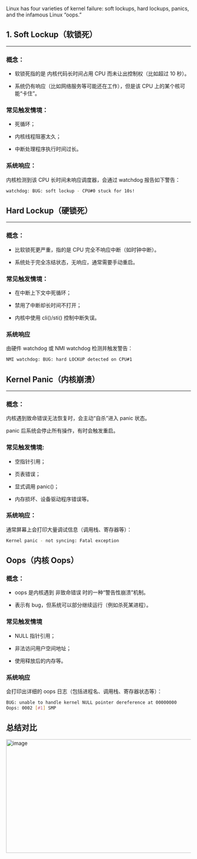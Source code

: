 Linux has four varieties of kernel failure: soft lockups, hard lockups, panics, and the infamous Linux “oops.” 

## 1. Soft Lockup（软锁死）
---

### 概念：

- 软锁死指的是 内核代码长时间占用 CPU 而未让出控制权（比如超过 10 秒）。

- 系统仍有响应（比如网络服务等可能还在工作），但是该 CPU 上的某个核可能“卡住”。

### 常见触发情境：

- 死循环；

- 内核线程阻塞太久；

- 中断处理程序执行时间过长。

### 系统响应：

内核检测到该 CPU 长时间未响应调度器，会通过 watchdog 报告如下警告：

```bash
watchdog: BUG: soft lockup - CPU#0 stuck for 10s!
```

## Hard Lockup（硬锁死）
---

### 概念：

- 比软锁死更严重，指的是 CPU 完全不响应中断（如时钟中断）。

- 系统处于完全冻结状态，无响应，通常需要手动重启。

### 常见触发情境：

- 在中断上下文中死循环；

- 禁用了中断却长时间不打开；

- 内核中使用 cli()/sti() 控制中断失误。

### 系统响应

由硬件 watchdog 或 NMI watchdog 检测并触发警告：

```bash
NMI watchdog: BUG: hard LOCKUP detected on CPU#1
```

## Kernel Panic（内核崩溃）
---

### 概念：

内核遇到致命错误无法恢复时，会主动“自杀”进入 panic 状态。

panic 后系统会停止所有操作，有时会触发重启。

### 常见触发情境:


- 空指针引用；

- 页表错误；

- 显式调用 panic()；

- 内存损坏、设备驱动程序错误等。

### 系统响应：

通常屏幕上会打印大量调试信息（调用栈、寄存器等）：

```bash
Kernel panic - not syncing: Fatal exception
```

## Oops（内核 Oops）

### 概念：

- oops 是内核遇到 非致命错误 时的一种“警告性崩溃”机制。

- 表示有 bug，但系统可以部分继续运行（例如杀死某进程）。

### 常见触发情境

- NULL 指针引用；

- 非法访问用户空间地址；

- 使用释放后的内存等。

### 系统响应

会打印出详细的 oops 日志（包括进程名、调用栈、寄存器状态等）：

```bash
BUG: unable to handle kernel NULL pointer dereference at 00000000
Oops: 0002 [#1] SMP
```


## 总结对比

<img width="1068" height="309" alt="image" src="https://github.com/user-attachments/assets/1abcf19b-6567-49c4-b979-e03f7ee7f6a6" />
